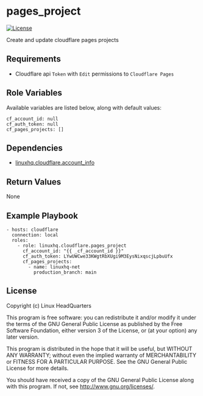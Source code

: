 # pages\_project

[![License](https://img.shields.io/badge/license-GPLv3-brightgreen.svg?style=flat)](COPYING)

Create and update cloudflare pages projects

## Requirements

* Cloudflare api `Token` with `Edit` permissions to `Cloudflare Pages`

## Role Variables

Available variables are listed below, along with default values:

    cf_account_id: null
    cf_auth_token: null
    cf_pages_projects: []

## Dependencies

* [linuxhq.cloudflare.account_info](https://github.com/linuxhq/ansible-collection-cloudflare/tree/main/roles/account_info)

## Return Values

None

## Example Playbook

    - hosts: cloudflare
      connection: local
      roles:
        - role: linuxhq.cloudflare.pages_project
          cf_account_id: "{{ _cf_account_id }}"
          cf_auth_token: LYwUWCwe33KWgtRbXUgi9M3EysNixqscjLpbuUfx
          cf_pages_projects:
            - name: linuxhq-net
              production_branch: main

## License

Copyright (c) Linux HeadQuarters

This program is free software: you can redistribute it and/or modify
it under the terms of the GNU General Public License as published by
the Free Software Foundation, either version 3 of the License, or
(at your option) any later version.

This program is distributed in the hope that it will be useful,
but WITHOUT ANY WARRANTY; without even the implied warranty of
MERCHANTABILITY or FITNESS FOR A PARTICULAR PURPOSE. See the
GNU General Public License for more details.

You should have received a copy of the GNU General Public License
along with this program. If not, see <http://www.gnu.org/licenses/>.
